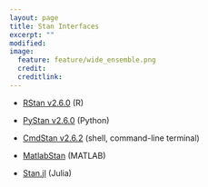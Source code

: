 ```yaml
---
layout: page
title: Stan Interfaces
excerpt: ""
modified:
image:
  feature: feature/wide_ensemble.png
  credit:
  creditlink:
---
```


* [RStan v2.6.0](/interfaces/rstan.html/)
  <span class="note">(R)</span>

* [PyStan v2.6.0](/interfaces/pystan.html/)
  <span class="note">(Python)</span>

* [CmdStan v2.6.2](/interfaces/cmdstan.html/)
  <span class="note">(shell, command-line terminal)</span></li>

* [MatlabStan](/interfaces/matlab-stan.html/)
  <span class="note">(MATLAB)</span>

* [Stan.jl](/interfaces/julia-stan.html/)
  <span class="note">(Julia)</span>
